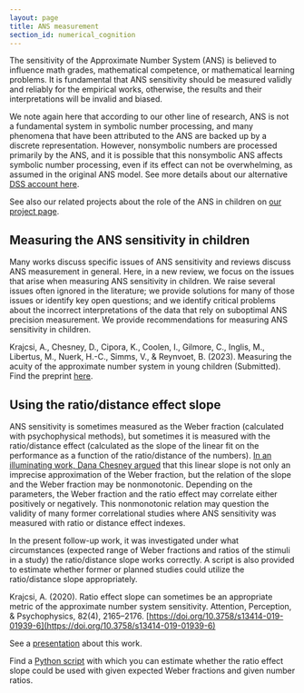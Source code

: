 ```yaml
---
layout: page
title: ANS measurement
section_id: numerical_cognition
---
```


The sensitivity of the Approximate Number System (ANS) is believed to influence math grades, mathematical competence, or mathematical learning problems. It is fundamental that ANS sensitivity should be measured validly and reliably for the empirical works, otherwise, the results and their interpretations will be invalid and biased.

We note again here that according to our other line of research, ANS is not a fundamental system in symbolic number processing, and many phenomena that have been attributed to the ANS are backed up by a discrete representation. However, nonsymbolic numbers are processed primarily by the ANS, and it is possible that this nonsymbolic ANS affects symbolic number processing, even if its effect can not be overwhelming, as assumed in the original ANS model. See more details about our alternative [DSS account here](discrete_semantic_system.html).

See also our related projects about the role of the ANS in children on [our project page](ans_in_children).


## Measuring the ANS sensitivity in children

Many works discuss specific issues of ANS sensitivity and reviews discuss ANS measurement in general. Here, in a new review, we focus on the issues that arise when measuring ANS sensitivity in children. We raise several issues often ignored in the literature; we provide solutions for many of those issues or identify key open questions; and we identify critical problems about the incorrect interpretations of the data that rely on suboptimal ANS precision measurement. We provide recommendations for measuring ANS sensitivity in children.

<i class='fa fa-file-text'></i> Krajcsi, A., Chesney, D., Cipora, K., Coolen, I., Gilmore, C., Inglis, M., Libertus, M., Nuerk, H.-C., Simms, V., & Reynvoet, B. (2023). Measuring the acuity of the approximate number system in young children (Submitted). Find the preprint [here](https://osf.io/preprints/psyarxiv/nyw94).

## Using the ratio/distance effect slope

ANS sensitivity is sometimes measured as the Weber fraction (calculated with psychophysical methods), but sometimes it is measured with the ratio/distance effect (calculated as the slope of the linear fit on the performance as a function of the ratio/distance of the numbers). [In an illuminating work, Dana Chesney argued](https://doi.org/10.3758/s13414-018-1515-x) that this linear slope is not only an imprecise approximation of the Weber fraction, but the relation of the slope and the Weber fraction may be nonmonotonic. Depending on the parameters, the Weber fraction and the ratio effect may correlate either positively or negatively. This nonmonotonic relation may question the validity of many former correlational studies where ANS sensitivity was measured with ratio or distance effect indexes.

In the present follow-up work, it was investigated under what circumstances (expected range of Weber fractions and ratios of the stimuli in a study) the ratio/distance slope works correctly. A script is also provided to estimate whether former or planned studies could utilize the ratio/distance slope appropriately.

<i class='fa fa-file-text'></i> Krajcsi, A. (2020). Ratio effect slope can sometimes be an appropriate metric of the approximate number system sensitivity. Attention, Perception, & Psychophysics, 82(4), 2165–2176. [https://doi.org/10.3758/s13414-019-01939-6](https://doi.org/10.3758/s13414-019-01939-6)

<i class='fa fa-file'></i> See a [presentation](https://docs.google.com/presentation/d/1py_2GnU3-NaamvxgRCGlsZjWGP4q5CtH5vyUNoJpgQQ/edit?usp=sharing) about this work.

<i class='fa fa-file-code-o'></i> Find a [Python script](https://osf.io/69qnk/) with which you can estimate whether the ratio effect slope could be used with given expected Weber fractions and given number ratios.

